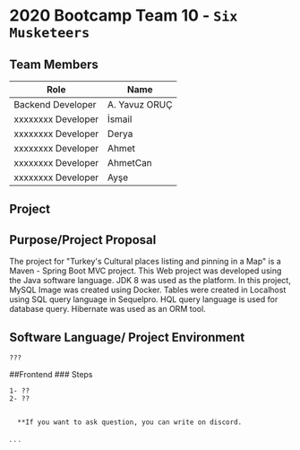 
# 2020 Bootcamp Team 10 - `Six Musketeers`

## Team Members

| Role               | Name      |
|--------------------|-----------|
| Backend Developer  | A. Yavuz ORUÇ  |
| xxxxxxxx Developer | İsmail   |
| xxxxxxxx Developer | Derya  |
| xxxxxxxx Developer | Ahmet  |
| xxxxxxxx Developer | AhmetCan  |
| xxxxxxxx Developer | Ayşe  |

## Project

  ## Purpose/Project Proposal
  The project for "Turkey's Cultural places listing and pinning in a Map" is a Maven - Spring Boot MVC project. This Web project was developed using the Java software language. JDK 8 was used as the platform. In this project, MySQL Image was created using Docker. Tables were created in Localhost using SQL query language in Sequelpro. HQL query language is used for database query. Hibernate was used as an ORM tool.

  ## Software Language/ Project Environment

    ???
    
##Frontend
    ### Steps
    
    1- ??
    2- ??

    
      **If you want to ask question, you can write on discord.
      
    
.
.
.
